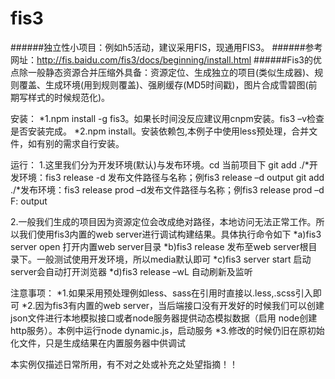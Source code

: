 # fis3
######独立性小项目：例如h5活动，建议采用FIS，现通用FIS3。
######参考网址：http://fis.baidu.com/fis3/docs/beginning/install.html
######Fis3的优点除一般静态资源合并压缩外具备：资源定位、生成独立的项目(类似生成器)、规则覆盖、生成环境(用到规则覆盖)、强刷缓存(MD5时间戳)，图片合成雪碧图(前期写样式的时候规范化)。

安装：
*1.npm install -g fis3。如果长时间没反应建议用cnpm安装。fis3 –v检查是否安装完成。
*2.npm install。安装依赖包,本例子中使用less预处理，合并文件，如有别的需求自行安装。

运行：
1.这里我们分为开发环境(默认)与发布环境。cd 当前项目下
git add ./*开发环境：fis3 release -d 发布文件路径与名称；例fis3 release –d output
git add ./*发布环境：fis3 release prod –d发布文件路径与名称；例fis3 release prod –d F: output
	
2.一般我们生成的项目因为资源定位会改成绝对路径，本地访问无法正常工作。所以我们使用fis3内置的web server进行调试构建结果。具体执行命令如下
*a)fis3 server open    打开内置web server目录
*b)fis3 release        发布至web server根目录下。一般测试使用开发环境，所以media默认即可
*c)fis3 server start    启动server会自动打开浏览器
*d)fis3 release –wL    自动刷新及监听


注意事项：
*1.如果采用预处理例如less、sass在引用时直接以.less,.scss引入即可
*2.因为fis3有内置的web server，当后端接口没有开发好的时候我们可以创建json文件进行本地模拟接口或者node服务器提供动态模拟数据（启用	node创建http服务）。本例中运行node dynamic.js，启动服务
*3.修改的时候仍旧在原初始化文件，只是生成结果在内置服务器中供调试



本实例仅描述日常所用，有不对之处或补充之处望指摘！！
